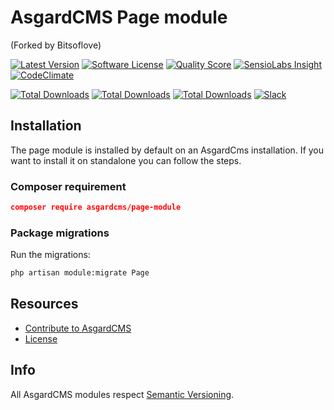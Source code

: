 # AsgardCMS Page module
(Forked by Bitsoflove)

[![Latest Version](https://img.shields.io/github/release/asgardcms/page.svg?style=flat-square)](https://github.com/asgardcms/page/releases)
[![Software License](https://img.shields.io/badge/license-MIT-brightgreen.svg?style=flat-square)](LICENSE.md)
[![Quality Score](https://img.shields.io/scrutinizer/g/asgardcms/page.svg?style=flat-square)](https://scrutinizer-ci.com/g/asgardcms/page)
[![SensioLabs Insight](https://img.shields.io/sensiolabs/i/9771f5e6-88d3-4e8a-b35f-ad5574b405f7.svg)](https://insight.sensiolabs.com/projects/9771f5e6-88d3-4e8a-b35f-ad5574b405f7)
[![CodeClimate](https://img.shields.io/codeclimate/github/AsgardCms/Page.svg)](https://codeclimate.com/github/AsgardCms/Page)

[![Total Downloads](https://img.shields.io/packagist/dd/asgardcms/page-module.svg?style=flat-square)](https://packagist.org/packages/asgardcms/page-module)
[![Total Downloads](https://img.shields.io/packagist/dm/asgardcms/page-module.svg?style=flat-square)](https://packagist.org/packages/asgardcms/page-module)
[![Total Downloads](https://img.shields.io/packagist/dt/asgardcms/page-module.svg?style=flat-square)](https://packagist.org/packages/asgardcms/page-module)
[![Slack](http://slack.asgardcms.com/badge.svg)](http://slack.asgardcms.com/)


## Installation

The page module is installed by default on an AsgardCms installation. If you want to install it on standalone you can follow the steps. 

### Composer requirement

``` json
composer require asgardcms/page-module
```

### Package migrations

Run the migrations:

``` bash
php artisan module:migrate Page
```


## Resources

- [Contribute to AsgardCMS](https://asgardcms.com/en/docs/getting-started/contributing)
- [License](LICENSE.md)


## Info

All AsgardCMS modules respect [Semantic Versioning](http://semver.org/).
